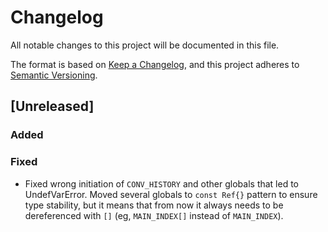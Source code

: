 # Changelog
All notable changes to this project will be documented in this file.

The format is based on [Keep a Changelog](https://keepachangelog.com/en/1.0.0/),
and this project adheres to [Semantic Versioning](https://semver.org/spec/v2.0.0.html).

## [Unreleased]

### Added

### Fixed
- Fixed wrong initiation of `CONV_HISTORY` and other globals that led to UndefVarError. Moved several globals to `const Ref{}` pattern to ensure type stability, but it means that from now it always needs to be dereferenced with `[]` (eg, `MAIN_INDEX[]` instead of `MAIN_INDEX`).

